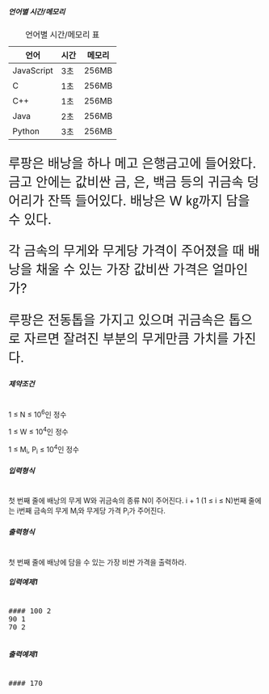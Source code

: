<div id="study_tab1" class="tab__pane tab-active" role="tabpanel" aria-labelledby="study_tab1" aria-hidden="false">

<div class="detail-con-box">

##### 언어별 시간/메모리

<div class="table-wrap">

<table class="table"><caption>언어별 시간/메모리 표</caption>

<thead>

<tr>

<th scope="col" id="t-lang">언어</th>

<th scope="col" id="t-time">시간</th>

<th scope="col" id="t-memory">메모리</th>

</tr>

</thead>

<tbody>

<tr>

<td headers="t-lang">JavaScript</td>

<td headers="t-time">3초</td>

<td headers="t-memory">256MB</td>

</tr>

<tr>

<td headers="t-lang">C</td>

<td headers="t-time">1초</td>

<td headers="t-memory">256MB</td>

</tr>

<tr>

<td headers="t-lang">C++</td>

<td headers="t-time">1초</td>

<td headers="t-memory">256MB</td>

</tr>

<tr>

<td headers="t-lang">Java</td>

<td headers="t-time">2초</td>

<td headers="t-memory">256MB</td>

</tr>

<tr>

<td headers="t-lang">Python</td>

<td headers="t-time">3초</td>

<td headers="t-memory">256MB</td>

</tr>

</tbody>

</table>

</div>

<div>

<div style="font-size: 1.6rem">

<span>루팡은 배낭을 하나 메고 은행금고에 들어왔다. 금고 안에는 값비싼 금, 은, 백금 등의 귀금속 덩어리가 잔뜩 들어있다. 배낭은 W ㎏까지 담을 수 있다.</span>

<span>각 금속의 무게와 무게당 가격이 주어졌을 때 배낭을 채울 수 있는 가장 값비싼 가격은 얼마인가?</span>

<span>루팡은 전동톱을 가지고 있으며 귀금속은 톱으로 자르면 잘려진 부분의 무게만큼 가치를 가진다.</span>

</div>

</div>

</div>

<div class="detail-con-box">

##### 제약조건

# 

<span>1 ≤ N ≤ 10</span><sup><span class="EditorTheme__textSuperscript">6</span></sup><span>인 정수</span>

<span>1 ≤ W ≤ 10</span><sup><span class="EditorTheme__textSuperscript">4</span></sup><span>인 정수</span>

<span>1 ≤ M</span><sub><span class="EditorTheme__textSubscript">i</span></sub><span>, P</span><sub><span class="EditorTheme__textSubscript">i</span></sub> <span>≤ 10</span><sup><span class="EditorTheme__textSuperscript">4</span></sup><span>인 정수</span>

</div>

<div class="detail-con-box">

##### 입력형식

# 

<span>첫 번째 줄에 배낭의 무게 W와 귀금속의 종류 N이 주어진다. i + 1 (1 ≤ i ≤ N)번째 줄에는 i번째 금속의 무게 M</span><sub><span class="EditorTheme__textSubscript">i</span></sub><span>와 무게당 가격 P</span><sub><span class="EditorTheme__textSubscript">i</span></sub><span>가 주어진다.</span>

</div>

<div class="detail-con-box">

##### 출력형식

# 

<span>첫 번째 줄에 배낭에 담을 수 있는 가장 비싼 가격을 출력하라.</span>

</div>

<div>

<div class="detail-con-box">

##### 입력예제1

<pre>

#### 100 2
90 1
70 2

</pre>

</div>

<div class="detail-con-box">

##### 출력예제1

<pre>

#### 170

</pre>

</div>

</div>

</div>